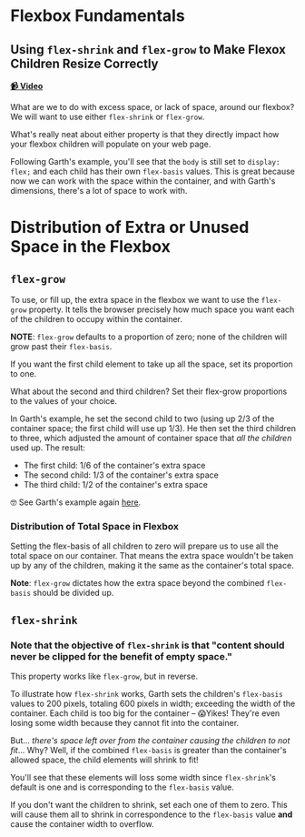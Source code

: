 # Flexbox Fundamentals

## Using `flex-shrink` and `flex-grow` to Make Flexox Children Resize Correctly

**[📹 Video](https://egghead.io/lessons/flexbox-using-flex-shrink-and-flex-grow-to-make-flexbox-children-resize-correctly)**

What are we to do with excess space, or lack of space, around our flexbox? We will want to use either `flex-shrink` or `flex-grow`.

What's really neat about either property is that they directly impact how your flexbox children will populate on your web page.

Following Garth's example, you'll see that the `body` is still set to `display: flex;` and each child has their own `flex-basis` values. This is great because now we can work with the space within the container, and with Garth's dimensions, there's a lot of space to work with.

# Distribution of Extra or Unused Space in the Flexbox

## `flex-grow`

To use, or fill up, the extra space in the flexbox we want to use the `flex-grow` property. It tells the browser precisely how much space you want each of the children to occupy within the container.

**NOTE**: `flex-grow` defaults to a proportion of zero; none of the children will grow past their `flex-basis`.

If you want the first child element to take up all the space, set its proportion to one.

What about the second and third children? Set their flex-grow proportions to the values of your choice.

In Garth's example, he set the second child to two (using up 2/3 of the container space; the first child will use up 1/3). He then set the third children to three, which adjusted the amount of container space that *all the children* used up. The result:

-   The first child: 1/6 of the container's extra space 
-   The second child: 1/3 of the container's extra space
-   The third child: 1/2 of the container's extra space

🤓 See Garth's example again [here](https://egghead.io/lessons/flexbox-using-flex-shrink-and-flex-grow-to-make-flexbox-children-resize-correctly#t=67).

### Distribution of Total Space in Flexbox

Setting the flex-basis of all children to zero will prepare us to use all the total space on our container. That means the extra space wouldn't be taken up by any of the children, making it the same as the container's total space.

**Note**: `flex-grow` dictates how the extra space beyond the combined `flex-basis` should be divided up.

## `flex-shrink`

### Note that the objective of `flex-shrink` is that "content should never be clipped for the benefit of empty space."

This property works like `flex-grow`, but in reverse.

To illustrate how `flex-shrink` works, Garth sets the children's `flex-basis` values to 200 pixels, totaling 600 pixels in width; exceeding the width of the container. Each child is too big for the container – 😱Yikes! They're even losing some width because they cannot fit into the container.

But... *there's space left over from the container causing the children to not fit*... Why? Well, if the combined `flex-basis` is greater than the container's allowed space, the child elements will shrink to fit!

You'll see that these elements will loss some width since `flex-shrink`'s default is one and is corresponding to the `flex-basis` value.

If you don't want the children to shrink, set each one of them to zero. This will cause them all to shrink in correspondence to the `flex-basis` value **and** cause the container width to overflow.